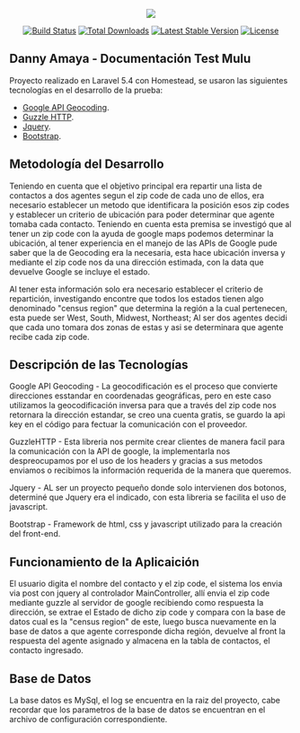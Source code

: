<p align="center"><img src="https://laravel.com/assets/img/components/logo-laravel.svg"></p>

<p align="center">
<a href="https://travis-ci.org/laravel/framework"><img src="https://travis-ci.org/laravel/framework.svg" alt="Build Status"></a>
<a href="https://packagist.org/packages/laravel/framework"><img src="https://poser.pugx.org/laravel/framework/d/total.svg" alt="Total Downloads"></a>
<a href="https://packagist.org/packages/laravel/framework"><img src="https://poser.pugx.org/laravel/framework/v/stable.svg" alt="Latest Stable Version"></a>
<a href="https://packagist.org/packages/laravel/framework"><img src="https://poser.pugx.org/laravel/framework/license.svg" alt="License"></a>
</p>

## Danny Amaya - Documentación Test Mulu

Proyecto realizado en Laravel 5.4 con Homestead, se usaron las siguientes tecnologías en el desarrollo de la prueba:
- [Google API Geocoding](https://developers.google.com/maps/documentation/geocoding/intro?hl=es-419).
- [Guzzle HTTP](http://docs.guzzlephp.org/en/latest/).
- [Jquery](https://jquery.com/).
- [Bootstrap](http://getbootstrap.com/).


## Metodología del Desarrollo

Teniendo en cuenta que el objetivo principal era repartir una lista de contactos a dos agentes segun el zip code de cada uno de ellos, era necesario establecer un metodo que identificara la posición esos zip codes y establecer un criterio de ubicación para poder determinar que agente tomaba cada contacto. Teniendo en cuenta esta premisa se investigó que al tener un zip code con la ayuda de google maps podemos determinar la ubicación, al tener experiencia en el manejo de las APIs de Google pude saber que la de Geocoding era la necesaria, esta hace ubicación inversa y mediante el zip code nos da una dirección estimada, con la data que devuelve Google se incluye el estado.

Al tener esta información solo era necesario establecer el criterio de repartición, investigando encontre que todos los estados tienen algo denominado "census region" que determina la región a la cual pertenecen, esta puede ser West, South, Midwest, Northeast; Al ser dos agentes decidi que cada uno tomara dos zonas de estas y asi se determinara que agente recibe cada zip code.
## Descripción de las Tecnologías

Google API Geocoding - La geocodificación es el proceso que convierte direcciones esstandar en coordenadas geográficas, pero en este caso utilizamos la geocodificación inversa para que a través del zip code nos retornara la dirección estandar, se creo una cuenta gratis, se guardo la api key en el código para fectuar la comunicación con el proveedor.

GuzzleHTTP - Esta libreria nos permite crear clientes de manera facil para la comunicación con la API de google, la implementarla nos despreocupamos por el uso de los headers y gracias a sus metodos enviamos o recibimos la información requerida de la manera que queremos.

Jquery - AL ser un proyecto pequeño donde solo intervienen dos botonos, determiné que Jquery era el indicado, con esta libreria se facilita el uso de javascript.

Bootstrap - Framework de html, css y javascript utilizado para la creación del front-end.
## Funcionamiento de la Aplicaición

El usuario digita el nombre del contacto y el zip code, el sistema los envia via post con jquery al controlador MainController, allí envia el zip code mediante guzzle al servidor de google recibiendo como respuesta la dirección, se extrae el Estado de dicho zip code y compara con la base de datos cual es la "census region" de este, luego busca nuevamente en la base de datos a que agente corresponde dicha región, devuelve al front la respuesta del agente asignado y almacena en la tabla de contactos, el contacto ingresado.

## Base de Datos

La base datos es MySql, el log se encuentra en la raiz del proyecto, cabe recordar que los parametros de la base de datos se encuentran en el archivo de configuración correspondiente.